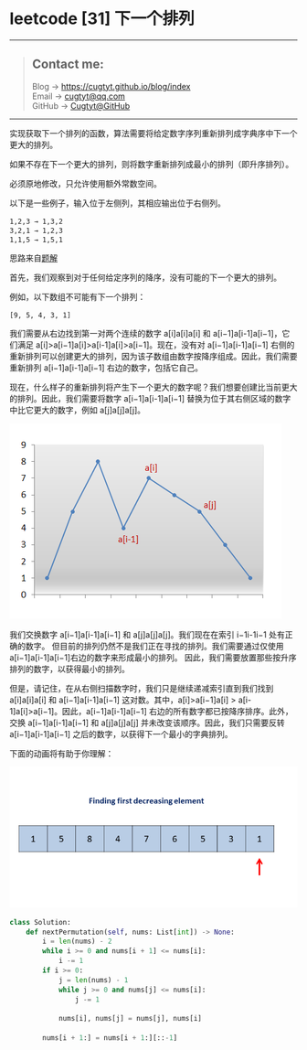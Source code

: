 # leetcode [31] 下一个排列

---
> ## Contact me:
> Blog -> <https://cugtyt.github.io/blog/index>  
> Email -> <cugtyt@qq.com>  
> GitHub -> [Cugtyt@GitHub](https://github.com/Cugtyt)

---

实现获取下一个排列的函数，算法需要将给定数字序列重新排列成字典序中下一个更大的排列。

如果不存在下一个更大的排列，则将数字重新排列成最小的排列（即升序排列）。

必须原地修改，只允许使用额外常数空间。

以下是一些例子，输入位于左侧列，其相应输出位于右侧列。
```
1,2,3 → 1,3,2
3,2,1 → 1,2,3
1,1,5 → 1,5,1
```

思路来自[题解](https://leetcode-cn.com/problems/next-permutation/solution/xia-yi-ge-pai-lie-by-leetcode/)

首先，我们观察到对于任何给定序列的降序，没有可能的下一个更大的排列。

例如，以下数组不可能有下一个排列：
```
[9, 5, 4, 3, 1]
```

我们需要从右边找到第一对两个连续的数字 a[i]a[i]a[i] 和 a[i−1]a[i-1]a[i−1]，它们满足 a[i]>a[i−1]a[i]>a[i-1]a[i]>a[i−1]。现在，没有对 a[i−1]a[i-1]a[i−1] 右侧的重新排列可以创建更大的排列，因为该子数组由数字按降序组成。因此，我们需要重新排列 a[i−1]a[i-1]a[i−1] 右边的数字，包括它自己。

现在，什么样子的重新排列将产生下一个更大的数字呢？我们想要创建比当前更大的排列。因此，我们需要将数字 a[i−1]a[i-1]a[i−1] 替换为位于其右侧区域的数字中比它更大的数字，例如 a[j]a[j]a[j]。

![](R/next-permutation1.png)

我们交换数字 a[i−1]a[i-1]a[i−1] 和 a[j]a[j]a[j]。我们现在在索引 i−1i-1i−1 处有正确的数字。 但目前的排列仍然不是我们正在寻找的排列。我们需要通过仅使用 a[i−1]a[i-1]a[i−1]右边的数字来形成最小的排列。 因此，我们需要放置那些按升序排列的数字，以获得最小的排列。

但是，请记住，在从右侧扫描数字时，我们只是继续递减索引直到我们找到 a[i]a[i]a[i] 和 a[i−1]a[i-1]a[i−1] 这对数。其中，a[i]>a[i−1]a[i] > a[i-1]a[i]>a[i−1]。因此，a[i−1]a[i-1]a[i−1] 右边的所有数字都已按降序排序。此外，交换 a[i−1]a[i-1]a[i−1] 和 a[j]a[j]a[j] 并未改变该顺序。因此，我们只需要反转 a[i−1]a[i-1]a[i−1] 之后的数字，以获得下一个最小的字典排列。

下面的动画将有助于你理解：

![](R/next-permutation2.gif)


``` python
class Solution:
    def nextPermutation(self, nums: List[int]) -> None:
        i = len(nums) - 2
        while i >= 0 and nums[i + 1] <= nums[i]:
            i -= 1
        if i >= 0:
            j = len(nums) - 1
            while j >= 0 and nums[j] <= nums[i]:
                j -= 1

            nums[i], nums[j] = nums[j], nums[i]
        
        nums[i + 1:] = nums[i + 1:][::-1]
```